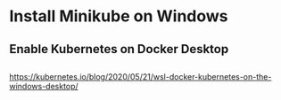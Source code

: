 # Install Minikube on Windows
## Enable Kubernetes on Docker Desktop
## 

https://kubernetes.io/blog/2020/05/21/wsl-docker-kubernetes-on-the-windows-desktop/